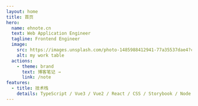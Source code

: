```yaml
---
layout: home
title: 首页
hero:
  name: ehnote.cn
  text: Web Application Engineer
  tagline: Frontend Engineer
  image:
    src: https://images.unsplash.com/photo-1485988412941-77a35537dae4?crop=entropy&cs=tinysrgb&fit=max&fm=jpg&ixid=MnwxNDIyNzR8MHwxfHNlYXJjaHwxMXx8YmxvZ3xlbnwwfHx8fDE2NDg3OTc1MjY&ixlib=rb-1.2.1&q=80&w=1080
    alt: my work table
  actions:
    - theme: brand
      text: 博客笔记 →
      link: /note
features:
  - title: 技术栈
    details: TypeScript / Vue3 / Vue2 / React / CSS / Storybook / Node.js / Go / PostgreSQL / MySQL / Agile / PM / UI Design / and more...
---
```


<script setup>
import SkillIcons from './components/home/SkillIcons.vue'
</script>

<skill-icons />

<style scoped>
.skill-icons {
  display: flex;
  justify-content: center;
  margin-block-start: 32px;
  margin-inline: 24px;
}
</style>
